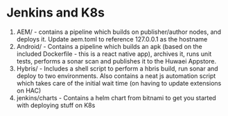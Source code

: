 # Jenkins and K8s
 1. AEM/ - contains a pipeline which builds on publisher/author nodes, and deploys it. Update aem.toml to reference 127.0.0.1 as the hostname
 2. Android/ - Contains a pipeline which builds an apk (based on the included Dockerfile - this is a react native app), archives it, runs unit tests, performs a sonar scan and publishes it to the Huwaei Appstore.
 3. Hybris/ - Includes a shell script to perform a hbris build, run sonar and deploy to two environments. Also contains a neat js automation script which takes care of the initial wait time (on having to update extensions on HAC)
 4. jenkins/charts - Contains a helm chart from bitnami to get you started with deploying stuff on K8s